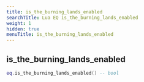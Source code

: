 ```yaml
---
title: is_the_burning_lands_enabled
searchTitle: Lua EQ is_the_burning_lands_enabled
weight: 1
hidden: true
menuTitle: is_the_burning_lands_enabled
---
```

## is_the_burning_lands_enabled
```lua
eq.is_the_burning_lands_enabled() -- bool
```